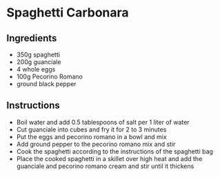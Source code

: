 # Spaghetti Carbonara 


## Ingredients

- 350g spaghetti 
- 200g guanciale 
- 4 whole eggs 
- 100g Pecorino Romano 
- ground black pepper 


## Instructions

- Boil water and add 0.5 tablespoons of salt per 1 liter of water
- Cut guanciale into cubes and fry it for 2 to 3 minutes
- Put the eggs and pecorino romano in a bowl and mix
- Add ground pepper to the pecorino romano mix and stir 
- Cook the spaghetti according to the instructions of the spaghetti bag
- Place the cooked spaghetti in a skillet over high heat and add the guanciale and pecorino romano cream 
and stir until it thickens 
